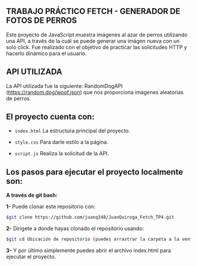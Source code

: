 ## TRABAJO PRÁCTICO FETCH - GENERADOR DE FOTOS DE PERROS

Este proyecto de JavaScript muestra imágenes al azar de perros utilizando una API, a través de la cuál se puede generar una imágen nueva con un solo click.
Fue realizado con el objetivo de practicar las solicitudes HTTP y hacerlo dinámico para el usuario.

## API UTILIZADA
La API utilizada fue la siguiente: RandomDogAPI (https://random.dog/woof.json) que nos proporciona imágenes aleatorias de perros.

## El proyecto cuenta con:
- `index.html` La estructura principal del proyecto.

- `style.css` Para darle estilo a la página.

- `script.js` Realiza la solicitud de la API.

## Los pasos para ejecutar el proyecto localmente son:
**A través de git bash:**

 **1-** Puede clonar este repositorio con:
 ```bash
 $git clone https://github.com/juanq348/JuanQuiroga_Fetch_TP4.git
 ```
 **2-** Dirigete a donde hayas clonado el repositorio usando:
 ```bash
 $git cd Ubicación de repositorio (puedes arrastrar la carpeta a la ventana de Git Bash)
 ```
 
 **3-** Y por último simplemente puedes abrir el archivo index.html para ejecutar el proyecto.
